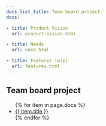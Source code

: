 ```yaml
---
docs_list_title: Team board project
docs:

- title: Product Vision
  url: product-vision.html

- title: Needs
  url: need.html

- title: Features (wip)
  url: features.html
---
```

## Team board project
<ul>
{% for item in page.docs %}
    <li><a href="{{ item.url }}">{{ item.title }}</a></li>
{% endfor %}
</ul>

